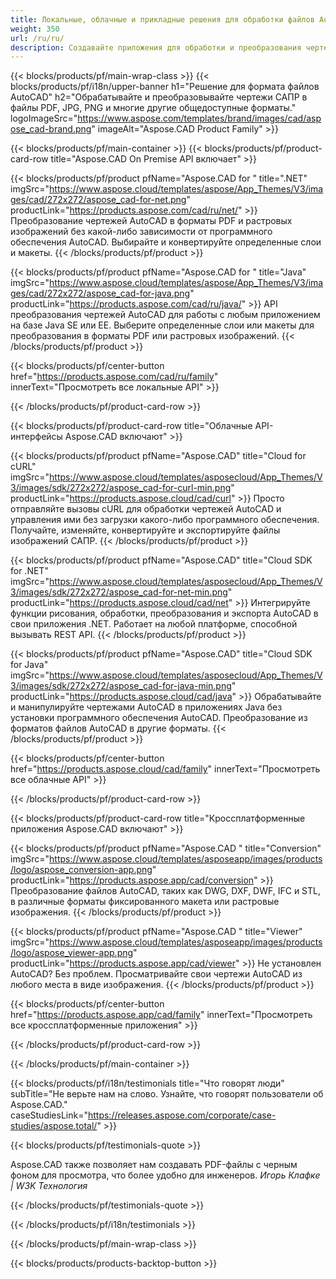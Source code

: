 ```yaml
---
title: Локальные, облачные и прикладные решения для обработки файлов AutoCAD 
weight: 350
url: /ru/ru/
description: Создавайте приложения для обработки и преобразования чертежей AutoCAD с помощью локальных API или облачных SDK. Используйте кроссплатформенные приложения для рендеринга или преобразования файлов AutoCAD.
---
```


{{< blocks/products/pf/main-wrap-class >}}
{{< blocks/products/pf/i18n/upper-banner h1="Решение для формата файлов AutoCAD" h2="Обрабатывайте и преобразовывайте чертежи САПР в файлы PDF, JPG, PNG и многие другие общедоступные форматы." logoImageSrc="https://www.aspose.com/templates/brand/images/cad/aspose_cad-brand.png" imageAlt="Aspose.CAD Product Family" >}}

{{< blocks/products/pf/main-container >}}
{{< blocks/products/pf/product-card-row title="Aspose.CAD On Premise API включает" >}}

{{< blocks/products/pf/product pfName="Aspose.CAD for " title=".NET" imgSrc="https://www.aspose.cloud/templates/aspose/App_Themes/V3/images/cad/272x272/aspose_cad-for-net.png" productLink="https://products.aspose.com/cad/ru/net/" >}}
Преобразование чертежей AutoCAD в форматы PDF и растровых изображений без какой-либо зависимости от программного обеспечения AutoCAD. Выбирайте и конвертируйте определенные слои и макеты.
{{< /blocks/products/pf/product >}}

{{< blocks/products/pf/product pfName="Aspose.CAD for " title="Java" imgSrc="https://www.aspose.cloud/templates/aspose/App_Themes/V3/images/cad/272x272/aspose_cad-for-java.png" productLink="https://products.aspose.com/cad/ru/java/" >}}
API преобразования чертежей AutoCAD для работы с любым приложением на базе Java SE или EE. Выберите определенные слои или макеты для преобразования в форматы PDF или растровых изображений.
{{< /blocks/products/pf/product >}}

{{< blocks/products/pf/center-button href="https://products.aspose.com/cad/ru/family" innerText="Просмотреть все локальные API" >}}

{{< /blocks/products/pf/product-card-row >}}

{{< blocks/products/pf/product-card-row title="Облачные API-интерфейсы Aspose.CAD включают" >}}

{{< blocks/products/pf/product pfName="Aspose.CAD" title="Cloud for cURL" imgSrc="https://www.aspose.cloud/templates/asposecloud/App_Themes/V3/images/sdk/272x272/aspose_cad-for-curl-min.png" productLink="https://products.aspose.cloud/cad/curl" >}}
Просто отправляйте вызовы cURL для обработки чертежей AutoCAD и управления ими без загрузки какого-либо программного обеспечения. Получайте, изменяйте, конвертируйте и экспортируйте файлы изображений САПР.
{{< /blocks/products/pf/product >}}

{{< blocks/products/pf/product pfName="Aspose.CAD" title="Cloud SDK for .NET" imgSrc="https://www.aspose.cloud/templates/asposecloud/App_Themes/V3/images/sdk/272x272/aspose_cad-for-net-min.png" productLink="https://products.aspose.cloud/cad/net" >}}
Интегрируйте функции рисования, обработки, преобразования и экспорта AutoCAD в свои приложения .NET. Работает на любой платформе, способной вызывать REST API.
{{< /blocks/products/pf/product >}}

{{< blocks/products/pf/product pfName="Aspose.CAD" title="Cloud SDK for Java" imgSrc="https://www.aspose.cloud/templates/asposecloud/App_Themes/V3/images/sdk/272x272/aspose_cad-for-java-min.png" productLink="https://products.aspose.cloud/cad/java" >}}
Обрабатывайте и манипулируйте чертежами AutoCAD в приложениях Java без установки программного обеспечения AutoCAD. Преобразование из форматов файлов AutoCAD в другие форматы.
{{< /blocks/products/pf/product >}}

{{< blocks/products/pf/center-button href="https://products.aspose.cloud/cad/family" innerText="Просмотреть все облачные API" >}}

{{< /blocks/products/pf/product-card-row >}}

{{< blocks/products/pf/product-card-row title="Кроссплатформенные приложения Aspose.CAD включают" >}}

{{< blocks/products/pf/product pfName="Aspose.CAD " title="Conversion" imgSrc="https://www.aspose.cloud/templates/asposeapp/images/products/logo/aspose_conversion-app.png" productLink="https://products.aspose.app/cad/conversion" >}}
Преобразование файлов AutoCAD, таких как DWG, DXF, DWF, IFC и STL, в различные форматы фиксированного макета или растровые изображения.
{{< /blocks/products/pf/product >}}

{{< blocks/products/pf/product pfName="Aspose.CAD " title="Viewer" imgSrc="https://www.aspose.cloud/templates/asposeapp/images/products/logo/aspose_viewer-app.png" productLink="https://products.aspose.app/cad/viewer" >}}
Не установлен AutoCAD? Без проблем. Просматривайте свои чертежи AutoCAD из любого места в виде изображения. 
{{< /blocks/products/pf/product >}}

{{< blocks/products/pf/center-button href="https://products.aspose.app/cad/family" innerText="Просмотреть все кроссплатформенные приложения" >}}

{{< /blocks/products/pf/product-card-row >}}

{{< /blocks/products/pf/main-container >}}

{{< blocks/products/pf/i18n/testimonials title="Что говорят люди" subTitle="Не верьте нам на слово. Узнайте, что говорят пользователи об Aspose.CAD." caseStudiesLink="https://releases.aspose.com/corporate/case-studies/aspose.total/" >}}

{{< blocks/products/pf/testimonials-quote >}}
<p class="first">
 Aspose.CAD также позволяет нам создавать PDF-файлы с черным фоном для просмотра, что более удобно для инженеров.
 <em>
  Игорь Клафке | W3K Технология
 </em>
</p>

{{< /blocks/products/pf/testimonials-quote >}}

{{< /blocks/products/pf/i18n/testimonials >}}

{{< /blocks/products/pf/main-wrap-class >}}

{{< blocks/products/products-backtop-button >}}